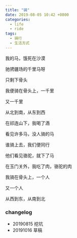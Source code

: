 ```yaml
---
title: "骑"
date: 2019-08-05 10:42 +0800
categories:
  - life
  - ride
tags:
  - 骑行
  - 生活方式
---
```


我的马，饿死在沙漠

驰骋疆场的千里马呀

只剩下骨头

我便骑在骨头上，一千里

又一千里

从北到南，从东到西


在祁连山下，我喝了酒

看见许多马，没人骑的马

谁骑上去，我们便同行


他们看见骆驼，就下了马

在玉门关外，我吃了肉，骆驼的肉

我骑在骨头上，一个人

又一个人

从西到东，从南到北


### changelog
- 20190815 挖坑
- 20191016 草稿

